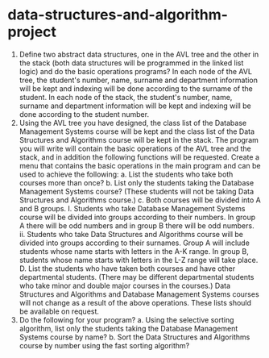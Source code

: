 # data-structures-and-algorithm-project
1. Define two abstract data structures, one in the AVL tree and the other in the stack (both data structures will be programmed in the linked list logic) and do the basic operations programs? In each node of the AVL tree, the student's number, name, surname and department information will be kept and indexing will be done according to the surname of the student. In each node of the stack, the student's number, name, surname and department information will be kept and indexing will be done according to the student number.
2. Using the AVL tree you have designed, the class list of the Database Management Systems course will be kept and the class list of the Data Structures and Algorithms course will be kept in the stack. The program you will write will contain the basic operations of the AVL tree and the stack, and in addition the following functions will be requested. Create a menu that contains the basic operations in the main program and can be used to achieve the following:
a. List the students who take both courses more than once?
b. List only the students taking the Database Management Systems course? (These students will not be taking Data Structures and Algorithms course.)
c. Both courses will be divided into A and B groups.
I. Students who take Database Management Systems course will be divided into groups according to their numbers. In group A there will be odd numbers and in group B there will be odd numbers.
ii. Students who take Data Structures and Algorithms course will be divided into groups according to their surnames. Group A will include students whose name starts with letters in the A-K range. In group B, students whose name starts with letters in the L-Z range will take place.
D. List the students who have taken both courses and have other departmental students. (There may be different departmental students who take minor and double major courses in the courses.)
Data Structures and Algorithms and Database Management Systems courses will not change as a result of the above operations. These lists should be available on request.
3. Do the following for your program?
a. Using the selective sorting algorithm, list only the students taking the Database Management Systems course by name?
b. Sort the Data Structures and Algorithms course by number using the fast sorting algorithm?
